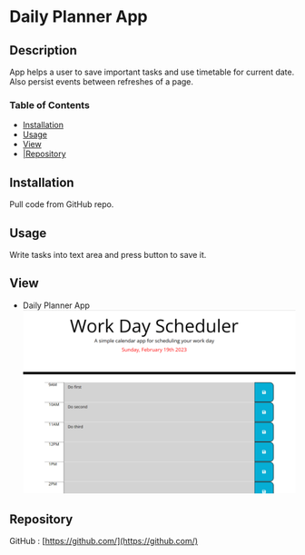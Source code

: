 # Daily Planner App


  ## Description
  App helps a user to save important tasks and use timetable for current date. 
  Also persist events between refreshes of a page.

  ### Table of Contents
- [Installation](#installation)
- [Usage](#usage)
- [View](#view)
- [|Repository](#repository)

## Installation
Pull code from GitHub repo.

## Usage
Write tasks into text area and press button to save it.

## View
* Daily Planner App
![Daily Planner App.](assets/images/app.png)


## Repository
GitHub : [https://github.com/](https://github.com/) 

